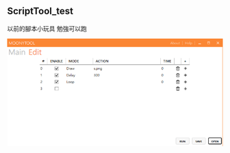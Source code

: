 ## ScriptTool_test

以前的腳本小玩具
勉強可以跑

![alt text?](https://github.com/gemilepus/ScriptTool_test/blob/main/Cover.png)


